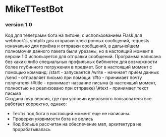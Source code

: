 # MikeTTestBot
<h3> version 1.0 </h3>
Код для телеграмм бота на питоне, с использованием Flask для webhook's, smtplib для отправки электронных сообщений, requests изначально для приёма и отправки сообщений, в дальнейшем полномочия данного пакета были урезаны, но в настоящий момент в версии 1.0 используется для отправки сообщений.
Программа написана без каких-либо специальных профильных библиотек для возможности более глубинного погружения в предмет.
Бот в настоящий момент с помощью комманд:
/start - запускается
/write - начинает приём данных
/send - отправляет письмо
при помощи:
\#to - принимает почту получателя
\#title - принимает название письма (в настоящий момент, полностью не реализовано при отправке)
\#text - принимает текст письма
<br>
Создана mvp версия, где при условии идеального пользователя все работает корректно, однако:
<ul>
    <li>Тесты под бота в настоящий момент еще не написаны.</li>
    <li>Проверки уязвимости бота не велись</li>
    <li>Код больше рассчитан на обеспечение мвп, архитектура не прорабатывалась</li>
</ul>
